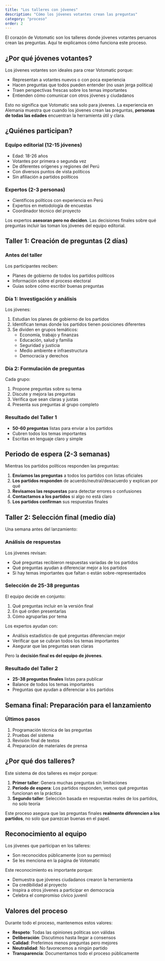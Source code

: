 ```yaml
---
title: "Los talleres con jóvenes"
description: "Cómo los jóvenes votantes crean las preguntas"
category: "proceso"
order: 2
---
```


El corazón de Votomatic son los talleres donde jóvenes votantes peruanos crean las preguntas. Aquí te explicamos cómo funciona este proceso.

## ¿Por qué jóvenes votantes?

Los jóvenes votantes son ideales para crear Votomatic porque:

- Representan a votantes nuevos o con poca experiencia
- Hacen preguntas que todos pueden entender (no usan jerga política)
- Traen perspectivas frescas sobre los temas importantes
- Entienden cómo comunicar con otros jóvenes y ciudadanos

Esto no significa que Votomatic sea solo para jóvenes. La experiencia en Alemania muestra que cuando los jóvenes crean las preguntas, **personas de todas las edades** encuentran la herramienta útil y clara.

## ¿Quiénes participan?

### Equipo editorial (12-15 jóvenes)
- Edad: 18-26 años
- Votantes por primera o segunda vez
- De diferentes orígenes y regiones del Perú
- Con diversos puntos de vista políticos
- Sin afiliación a partidos políticos

### Expertos (2-3 personas)
- Científicos políticos con experiencia en Perú
- Expertos en metodología de encuestas
- Coordinador técnico del proyecto

Los expertos **asesoran pero no deciden**. Las decisiones finales sobre qué preguntas incluir las toman los jóvenes del equipo editorial.

## Taller 1: Creación de preguntas (2 días)

### Antes del taller
Los participantes reciben:
- Planes de gobierno de todos los partidos políticos
- Información sobre el proceso electoral
- Guías sobre cómo escribir buenas preguntas

### Día 1: Investigación y análisis
Los jóvenes:
1. Estudian los planes de gobierno de los partidos
2. Identifican temas donde los partidos tienen posiciones diferentes
3. Se dividen en grupos temáticos:
   - Economía, trabajo y finanzas
   - Educación, salud y familia
   - Seguridad y justicia
   - Medio ambiente e infraestructura
   - Democracia y derechos

### Día 2: Formulación de preguntas
Cada grupo:
1. Propone preguntas sobre su tema
2. Discute y mejora las preguntas
3. Verifica que sean claras y justas
4. Presenta sus preguntas al grupo completo

### Resultado del Taller 1
- **50-60 preguntas** listas para enviar a los partidos
- Cubren todos los temas importantes
- Escritas en lenguaje claro y simple

## Periodo de espera (2-3 semanas)

Mientras los partidos políticos responden las preguntas:

1. **Enviamos las preguntas** a todos los partidos con listas oficiales
2. **Los partidos responden** de acuerdo/neutral/desacuerdo y explican por qué
3. **Revisamos las respuestas** para detectar errores o confusiones
4. **Contactamos a los partidos** si algo no está claro
5. **Los partidos confirman** sus respuestas finales

## Taller 2: Selección final (medio día)

Una semana antes del lanzamiento:

### Análisis de respuestas
Los jóvenes revisan:
- Qué preguntas recibieron respuestas variadas de los partidos
- Qué preguntas ayudan a diferenciar mejor a los partidos
- Si hay temas importantes que faltan o están sobre-representados

### Selección de 25-38 preguntas
El equipo decide en conjunto:
1. Qué preguntas incluir en la versión final
2. En qué orden presentarlas
3. Cómo agruparlas por tema

Los expertos ayudan con:
- Análisis estadístico de qué preguntas diferencian mejor
- Verificar que se cubran todos los temas importantes
- Asegurar que las preguntas sean claras

Pero la **decisión final es del equipo de jóvenes**.

### Resultado del Taller 2
- **25-38 preguntas finales** listas para publicar
- Balance de todos los temas importantes
- Preguntas que ayudan a diferenciar a los partidos

## Semana final: Preparación para el lanzamiento

### Últimos pasos
1. Programación técnica de las preguntas
2. Pruebas del sistema
3. Revisión final de textos
4. Preparación de materiales de prensa

## ¿Por qué dos talleres?

Este sistema de dos talleres es mejor porque:

1. **Primer taller**: Genera muchas preguntas sin limitaciones
2. **Periodo de espera**: Los partidos responden, vemos qué preguntas funcionan en la práctica
3. **Segundo taller**: Selección basada en respuestas reales de los partidos, no solo teoría

Este proceso asegura que las preguntas finales **realmente diferencien a los partidos**, no solo que parezcan buenas en el papel.

## Reconocimiento al equipo

Los jóvenes que participan en los talleres:
- Son reconocidos públicamente (con su permiso)
- Se les menciona en la página de Votomatic

Este reconocimiento es importante porque:
- Demuestra que jóvenes ciudadanos crearon la herramienta
- Da credibilidad al proyecto
- Inspira a otros jóvenes a participar en democracia
- Celebra el compromiso cívico juvenil

## Valores del proceso

Durante todo el proceso, mantenemos estos valores:

- **Respeto**: Todas las opiniones políticas son válidas
- **Deliberación**: Discutimos hasta llegar a consensos
- **Calidad**: Preferimos menos preguntas pero mejores
- **Neutralidad**: No favorecemos a ningún partido
- **Transparencia**: Documentamos todo el proceso públicamente
